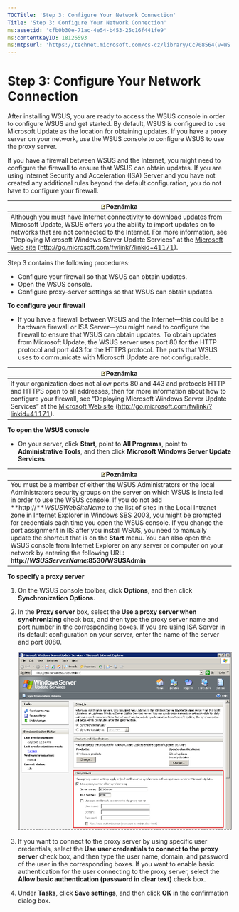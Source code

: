 ```yaml
---
TOCTitle: 'Step 3: Configure Your Network Connection'
Title: 'Step 3: Configure Your Network Connection'
ms:assetid: 'cfb0b30e-71ac-4e54-b453-25c16f441fe9'
ms:contentKeyID: 18126593
ms:mtpsurl: 'https://technet.microsoft.com/cs-cz/library/Cc708564(v=WS.10)'
---
```


Step 3: Configure Your Network Connection
=========================================

After installing WSUS, you are ready to access the WSUS console in order to configure WSUS and get started. By default, WSUS is configured to use Microsoft Update as the location for obtaining updates. If you have a proxy server on your network, use the WSUS console to configure WSUS to use the proxy server.

If you have a firewall between WSUS and the Internet, you might need to configure the firewall to ensure that WSUS can obtain updates. If you are using Internet Security and Acceleration (ISA) Server and you have not created any additional rules beyond the default configuration, you do not have to configure your firewall.

| ![](images/Cc708564.note(WS.10).gif)Poznámka                                                                                                                                                                                                                                                                                                                             |
|-------------------------------------------------------------------------------------------------------------------------------------------------------------------------------------------------------------------------------------------------------------------------------------------------------------------------------------------------------------------------------------------------------|
| Although you must have Internet connectivity to download updates from Microsoft Update, WSUS offers you the ability to import updates on to networks that are not connected to the Internet. For more information, see “Deploying Microsoft Windows Server Update Services” at the [Microsoft Web site](http://go.microsoft.com/fwlink/?linkid=41171) (http://go.microsoft.com/fwlink/?linkid=41171). |

Step 3 contains the following procedures:

-   Configure your firewall so that WSUS can obtain updates.
-   Open the WSUS console.
-   Configure proxy-server settings so that WSUS can obtain updates.

**To configure your firewall**
-   If you have a firewall between WSUS and the Internet—this could be a hardware firewall or ISA Server—you might need to configure the firewall to ensure that WSUS can obtain updates. To obtain updates from Microsoft Update, the WSUS server uses port 80 for the HTTP protocol and port 443 for the HTTPS protocol. The ports that WSUS uses to communicate with Microsoft Update are not configurable.

| ![](images/Cc708564.note(WS.10).gif)Poznámka                                                                                                                                                                                                                                                                                   |
|-------------------------------------------------------------------------------------------------------------------------------------------------------------------------------------------------------------------------------------------------------------------------------------------------------------------------------------------------------------|
| If your organization does not allow ports 80 and 443 and protocols HTTP and HTTPS open to all addresses, then for more information about how to configure your firewall, see “Deploying Microsoft Windows Server Update Services” at the [Microsoft Web site](http://go.microsoft.com/fwlink/?linkid=41171) (http://go.microsoft.com/fwlink/?linkid=41171). |

**To open the WSUS console**
-   On your server, click **Start**, point to **All Programs**, point to **Administrative Tools**, and then click **Microsoft Windows Server Update Services**.

| ![](images/Cc708564.note(WS.10).gif)Poznámka                                                                                                                                                                                                                                                                                                                                                                                                                                                                                                                                                                                                                                                    |
|------------------------------------------------------------------------------------------------------------------------------------------------------------------------------------------------------------------------------------------------------------------------------------------------------------------------------------------------------------------------------------------------------------------------------------------------------------------------------------------------------------------------------------------------------------------------------------------------------------------------------------------------------------------------------------------------------------------------------|
| You must be a member of either the WSUS Administrators or the local Administrators security groups on the server on which WSUS is installed in order to use the WSUS console. If you do not add **http://***WSUSWebSiteName* to the list of sites in the Local Intranet zone in Internet Explorer in Windows SBS 2003, you might be prompted for credentials each time you open the WSUS console. If you change the port assignment in IIS after you install WSUS, you need to manually update the shortcut that is on the **Start** menu. You can also open the WSUS console from Internet Explorer on any server or computer on your network by entering the following URL: **http://***WSUSServerName***:8530/WSUSAdmin** |

**To specify a proxy server**
1.  On the WSUS console toolbar, click **Options**, and then click **Synchronization Options**.

2.  In the **Proxy server** box, select the **Use a proxy server when synchronizing** check box, and then type the proxy server name and port number in the corresponding boxes. If you are using ISA Server in its default configuration on your server, enter the name of the server and port 8080.

    ![](images/Cc708564.3956839f-3477-4812-a078-4e3d384fa002(WS.10).gif)

3.  If you want to connect to the proxy server by using specific user credentials, select the **Use user credentials to connect to the proxy server** check box, and then type the user name, domain, and password of the user in the corresponding boxes. If you want to enable basic authentication for the user connecting to the proxy server, select the **Allow basic authentication (password in clear text)** check box.

4.  Under **Tasks**, click **Save settings**, and then click **OK** in the confirmation dialog box.
